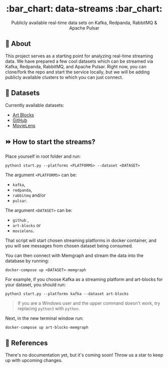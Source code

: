 <h1 align="center"> :bar_chart: data-streams :bar_chart:</h1>
<p align="center"> Publicly available real-time data sets on Kafka, Redpanda, RabbitMQ & Apache Pulsar</p>

## :speech_balloon: About

This project serves as a starting point for analyzing real-time streaming data.
We have prepared a few cool datasets which can be streamed via Kafka, Redpanda,
RabbitMQ, and Apache Pulsar. Right now, you can clone/fork the repo and start
the service locally, but we will be adding publicly available clusters to which
you can just connect.

## :open_file_folder: Datasets

Currently available datasets:

- [Art Blocks](./datasets/art-blocks/data)
- [GitHub](./datasets/github/data)
- [MovieLens](./datasets/movielens/data)

## :fast_forward: How to start the streams?

Place yourself in root folder and run:

```
python3 start.py --platforms <PLATFORMS> --dataset <DATASET>
```

The argument `<PLATFORMS>` can be:
- `kafka`,
- `redpanda`,
- `rabbitmq` and/or
- `pulsar`.

The argument `<DATASET>` can be:
-  `github` ,
-  `art-blocks` or
-  `movielens`.

That script will start chosen streaming platforms in docker container, and you will see messages from chosen dataset being consumed.

You can then connect with Memgraph and stream the data into the database by running:
```
docker-compose up <DATASET>-memgraph
```

For example, if you choose Kafka as a streaming platform and art-blocks for your dataset, you should run:
```
python3 start.py --platforms kafka --dataset art-blocks
```

> If you are a Windows user and the upper command doesn't work, try replacing `python3` with `python`.

Next, in the new terminal window run:
```
docker-compose up art-blocks-memgraph
```

## :scroll: References

There's no documentation yet, but it's coming soon! Throw us a star to keep up with upcoming changes.
